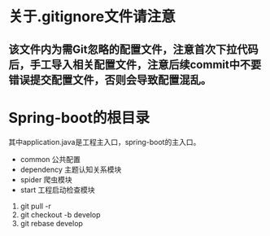 # 关于.gitignore文件请注意
## 该文件内为需Git忽略的配置文件，注意首次下拉代码后，手工导入相关配置文件，注意后续commit中不要错误提交配置文件，否则会导致配置混乱。


# Spring-boot的根目录
其中application.java是工程主入口，spring-boot的主入口。

- common 公共配置
- dependency 主题认知关系模块
- spider 爬虫模块
- start  工程启动检查模块

1. git pull -r
2. git checkout -b develop
3. git rebase develop

